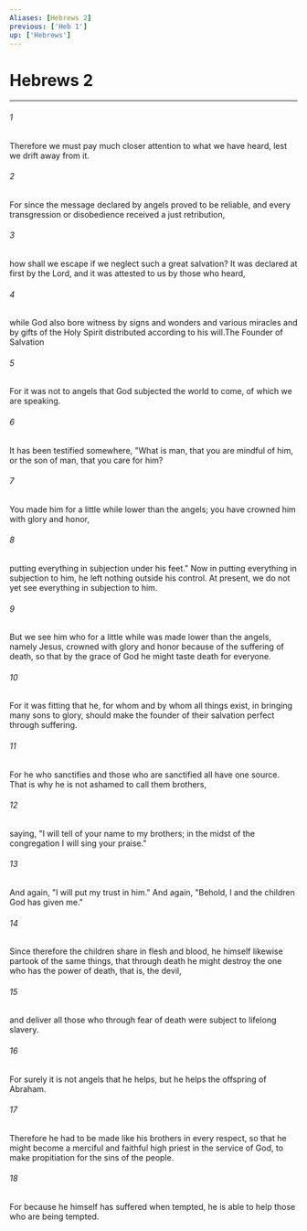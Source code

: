 ```yaml
---
Aliases: [Hebrews 2]
previous: ['Heb 1']
up: ['Hebrews']
---
```

# Hebrews 2

***

 

###### 1 
Therefore we must pay much closer attention to what we have heard, lest we drift away from it. 
 

###### 2 
For since the message declared by angels proved to be reliable, and every transgression or disobedience received a just retribution, 
 

###### 3 
how shall we escape if we neglect such a great salvation? It was declared at first by the Lord, and it was attested to us by those who heard, 
 

###### 4 
while God also bore witness by signs and wonders and various miracles and by gifts of the Holy Spirit distributed according to his will.The Founder of Salvation
 
 

###### 5 
For it was not to angels that God subjected the world to come, of which we are speaking. 
 

###### 6 
It has been testified somewhere,
 "What is man, that you are mindful of him, 
 or the son of man, that you care for him? 
 
 

###### 7 
You made him for a little while lower than the angels; 
 you have crowned him with glory and honor, 
 
 

###### 8 
putting everything in subjection under his feet."
 Now in putting everything in subjection to him, he left nothing outside his control. At present, we do not yet see everything in subjection to him. 
 

###### 9 
But we see him who for a little while was made lower than the angels, namely Jesus, crowned with glory and honor because of the suffering of death, so that by the grace of God he might taste death for everyone.
 
 

###### 10 
For it was fitting that he, for whom and by whom all things exist, in bringing many sons to glory, should make the founder of their salvation perfect through suffering. 
 

###### 11 
For he who sanctifies and those who are sanctified all have one source. That is why he is not ashamed to call them brothers, 
 

###### 12 
saying,
 "I will tell of your name to my brothers; 
 in the midst of the congregation I will sing your praise."
 
 

###### 13 
And again,
 "I will put my trust in him."
 And again,
 "Behold, I and the children God has given me."
 
 

###### 14 
Since therefore the children share in flesh and blood, he himself likewise partook of the same things, that through death he might destroy the one who has the power of death, that is, the devil, 
 

###### 15 
and deliver all those who through fear of death were subject to lifelong slavery. 
 

###### 16 
For surely it is not angels that he helps, but he helps the offspring of Abraham. 
 

###### 17 
Therefore he had to be made like his brothers in every respect, so that he might become a merciful and faithful high priest in the service of God, to make propitiation for the sins of the people. 
 

###### 18 
For because he himself has suffered when tempted, he is able to help those who are being tempted.
 
